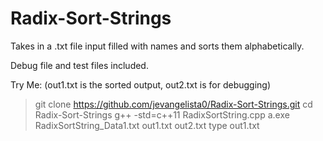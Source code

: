 # Radix-Sort-Strings
Takes in a .txt file input filled with names and sorts them alphabetically.

Debug file and test files included.

Try Me: (out1.txt is the sorted output, out2.txt is for debugging)
> git clone https://github.com/jevangelista0/Radix-Sort-Strings.git
> cd Radix-Sort-Strings
> g++ -std=c++11 RadixSortString.cpp
> a.exe RadixSortString_Data1.txt out1.txt out2.txt
> type out1.txt
